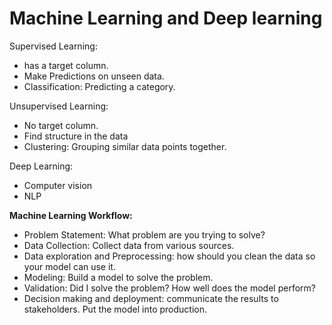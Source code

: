 # Machine Learning and Deep learning

Supervised Learning: 
- has a target column. 
- Make Predictions on unseen data.
- Classification: Predicting a category.

Unsupervised Learning:
- No target column.
- Find structure in the data
- Clustering: Grouping similar data points together.

Deep Learning:
- Computer vision
- NLP

**Machine Learning Workflow:**

- Problem Statement: What problem are you trying to solve?
- Data Collection: Collect data from various sources.
- Data exploration and Preprocessing: how should you clean the data so your model can use it.
- Modeling: Build a model to solve the problem.
- Validation: Did I solve the problem? How well does the model perform?
- Decision making and deployment: communicate the results to stakeholders. Put the model into production.